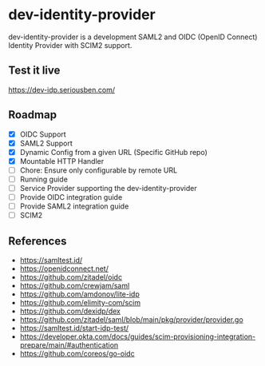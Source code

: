 # dev-identity-provider

dev-identity-provider is a development SAML2 and OIDC (OpenID Connect) Identity Provider with SCIM2 support.

## Test it live

https://dev-idp.seriousben.com/

## Roadmap

- [x] OIDC Support
- [x] SAML2 Support
- [x] Dynamic Config from a given URL (Specific GitHub repo)
- [x] Mountable HTTP Handler
- [ ] Chore: Ensure only configurable by remote URL
- [ ] Running guide
- [ ] Service Provider supporting the dev-identity-provider
- [ ] Provide OIDC integration guide
- [ ] Provide SAML2 integration guide
- [ ] SCIM2

## References

- https://samltest.id/
- https://openidconnect.net/
- https://github.com/zitadel/oidc
- https://github.com/crewjam/saml
- https://github.com/amdonov/lite-idp
- https://github.com/elimity-com/scim
- https://github.com/dexidp/dex
- https://github.com/zitadel/saml/blob/main/pkg/provider/provider.go
- https://samltest.id/start-idp-test/
- https://developer.okta.com/docs/guides/scim-provisioning-integration-prepare/main/#authentication
- https://github.com/coreos/go-oidc
